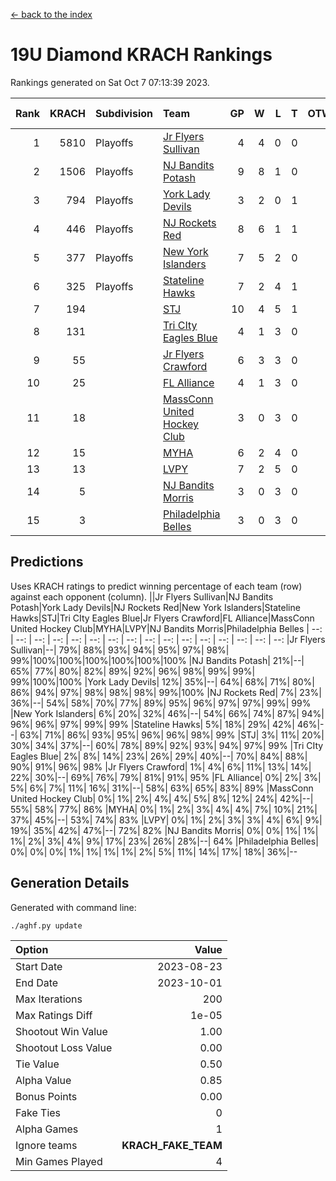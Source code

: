 [<- back to the index](readme.md)
# 19U Diamond KRACH Rankings
Rankings generated on Sat Oct  7 07:13:39 2023.

Rank|KRACH|Subdivision|Team|GP|W|L|T|OTW|OTL|SoS|Exp Wins|Win Diff
---:|---:|:---|:---|---:|---:|---:|---:|---:|---:|---:|---:|---:
1|5810|Playoffs|[Jr Flyers Sullivan](https://gamesheetstats.com/seasons/3663/teams/140859/schedule)|4|4|0|0|1|0|183|4.8|-0.0
2|1506|Playoffs|[NJ Bandits Potash](https://gamesheetstats.com/seasons/3663/teams/140857/schedule)|9|8|1|0|0|0|209|8.9|0.0
3|794|Playoffs|[York Lady Devils](https://gamesheetstats.com/seasons/3663/teams/140856/schedule)|3|2|0|1|0|0|183|3.4|0.0
4|446|Playoffs|[NJ Rockets Red](https://gamesheetstats.com/seasons/3663/teams/140855/schedule)|8|6|1|1|0|0|225|7.4|0.0
5|377|Playoffs|[New York Islanders](https://gamesheetstats.com/seasons/3663/teams/140861/schedule)|7|5|2|0|0|0|330|5.9|0.0
6|325|Playoffs|[Stateline Hawks](https://gamesheetstats.com/seasons/3663/teams/141851/schedule)|7|2|4|1|0|1|1951|3.3|-0.0
7|194||[STJ](https://gamesheetstats.com/seasons/3663/teams/140858/schedule)|10|4|5|1|0|0|550|5.4|0.0
8|131||[Tri CIty Eagles Blue](https://gamesheetstats.com/seasons/3663/teams/140852/schedule)|4|1|3|0|0|0|2396|1.8|-0.0
9|55||[Jr Flyers Crawford](https://gamesheetstats.com/seasons/3663/teams/140862/schedule)|6|3|3|0|0|0|126|3.9|0.0
10|25||[FL Alliance](https://gamesheetstats.com/seasons/3663/teams/156907/schedule)|4|1|3|0|0|0|263|1.9|0.0
11|18||[MassConn United Hockey Club](https://gamesheetstats.com/seasons/3663/teams/140854/schedule)|3|0|3|0|0|0|571|0.9|0.0
12|15||[MYHA](https://gamesheetstats.com/seasons/3663/teams/140863/schedule)|6|2|4|0|0|0|136|2.9|0.0
13|13||[LVPY](https://gamesheetstats.com/seasons/3663/teams/140860/schedule)|7|2|5|0|0|0|280|2.9|0.0
14|5||[NJ Bandits Morris](https://gamesheetstats.com/seasons/3663/teams/140866/schedule)|3|0|3|0|0|0|113|0.9|0.0
15|3||[Philadelphia Belles](https://gamesheetstats.com/seasons/3663/teams/140864/schedule)|3|0|3|0|0|0|12|0.9|0.0

## Predictions
Uses KRACH ratings to predict winning percentage of each team (row) against each opponent (column).
||Jr Flyers Sullivan|NJ Bandits Potash|York Lady Devils|NJ Rockets Red|New York Islanders|Stateline Hawks|STJ|Tri CIty Eagles Blue|Jr Flyers Crawford|FL Alliance|MassConn United Hockey Club|MYHA|LVPY|NJ Bandits Morris|Philadelphia Belles
| --: | --: | --: | --: | --: | --: | --: | --: | --: | --: | --: | --: | --: | --: | --: | --: 
|Jr Flyers Sullivan|--| 79%| 88%| 93%| 94%| 95%| 97%| 98%| 99%|100%|100%|100%|100%|100%|100%
|NJ Bandits Potash| 21%|--| 65%| 77%| 80%| 82%| 89%| 92%| 96%| 98%| 99%| 99%| 99%|100%|100%
|York Lady Devils| 12%| 35%|--| 64%| 68%| 71%| 80%| 86%| 94%| 97%| 98%| 98%| 98%| 99%|100%
|NJ Rockets Red|  7%| 23%| 36%|--| 54%| 58%| 70%| 77%| 89%| 95%| 96%| 97%| 97%| 99%| 99%
|New York Islanders|  6%| 20%| 32%| 46%|--| 54%| 66%| 74%| 87%| 94%| 96%| 96%| 97%| 99%| 99%
|Stateline Hawks|  5%| 18%| 29%| 42%| 46%|--| 63%| 71%| 86%| 93%| 95%| 96%| 96%| 98%| 99%
|STJ|  3%| 11%| 20%| 30%| 34%| 37%|--| 60%| 78%| 89%| 92%| 93%| 94%| 97%| 99%
|Tri CIty Eagles Blue|  2%|  8%| 14%| 23%| 26%| 29%| 40%|--| 70%| 84%| 88%| 90%| 91%| 96%| 98%
|Jr Flyers Crawford|  1%|  4%|  6%| 11%| 13%| 14%| 22%| 30%|--| 69%| 76%| 79%| 81%| 91%| 95%
|FL Alliance|  0%|  2%|  3%|  5%|  6%|  7%| 11%| 16%| 31%|--| 58%| 63%| 65%| 83%| 89%
|MassConn United Hockey Club|  0%|  1%|  2%|  4%|  4%|  5%|  8%| 12%| 24%| 42%|--| 55%| 58%| 77%| 86%
|MYHA|  0%|  1%|  2%|  3%|  4%|  4%|  7%| 10%| 21%| 37%| 45%|--| 53%| 74%| 83%
|LVPY|  0%|  1%|  2%|  3%|  3%|  4%|  6%|  9%| 19%| 35%| 42%| 47%|--| 72%| 82%
|NJ Bandits Morris|  0%|  0%|  1%|  1%|  1%|  2%|  3%|  4%|  9%| 17%| 23%| 26%| 28%|--| 64%
|Philadelphia Belles|  0%|  0%|  0%|  1%|  1%|  1%|  1%|  2%|  5%| 11%| 14%| 17%| 18%| 36%|--

## Generation Details

Generated with command line:
```
./aghf.py update
```

| Option | Value |
| :----- | ----: |
| Start Date | 2023-08-23 |
| End Date | 2023-10-01 |
| Max Iterations | 200 |
| Max Ratings Diff | 1e-05 |
| Shootout Win Value | 1.00 |
| Shootout Loss Value | 0.00 |
| Tie Value | 0.50 |
| Alpha Value | 0.85 |
| Bonus Points | 0.00 |
| Fake Ties | 0 |
| Alpha Games | 1 |
| Ignore teams | __KRACH_FAKE_TEAM__ |
| Min Games Played | 4 |

